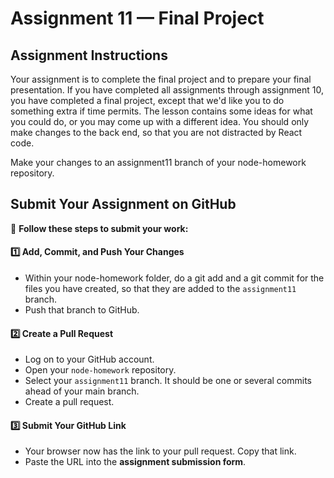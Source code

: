 # **Assignment 11 — Final Project**

## **Assignment Instructions**

Your assignment is to complete the final project and to prepare your final presentation.  If you have completed all assignments through assignment 10, you have completed a final project, except that we'd like you to do something extra if time permits.  The lesson contains some ideas for what you could do, or you may come up with a different idea.  You should only make changes to the back end, so that you are not distracted by React code.

Make your changes to an assignment11 branch of your node-homework repository.

## **Submit Your Assignment on GitHub**

📌 **Follow these steps to submit your work:**

#### **1️⃣ Add, Commit, and Push Your Changes**

- Within your node-homework folder, do a git add and a git commit for the files you have created, so that they are added to the `assignment11` branch.
- Push that branch to GitHub.

#### **2️⃣ Create a Pull Request**

- Log on to your GitHub account.
- Open your `node-homework` repository.
- Select your `assignment11` branch. It should be one or several commits ahead of your main branch.
- Create a pull request.

#### **3️⃣ Submit Your GitHub Link**

- Your browser now has the link to your pull request. Copy that link.
- Paste the URL into the **assignment submission form**.